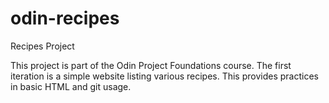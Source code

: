 # odin-recipes
Recipes Project

This project is part of the Odin Project Foundations course. 
The first iteration is a simple website listing various recipes.
This provides practices in basic HTML and git usage.